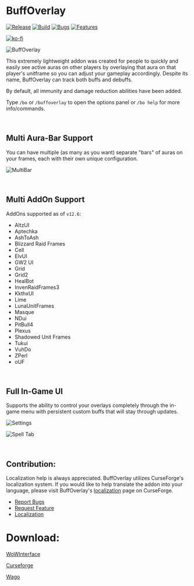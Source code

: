 # **BuffOverlay**

[![Release](https://img.shields.io/github/v/release/clicketz/buff-overlay?display_name=tag&include_prereleases)](https://github.com/clicketz/buff-overlay/releases/latest "Release") [![Build](https://img.shields.io/github/actions/workflow/status/clicketz/buff-overlay/build.yml?branch=master)](https://github.com/clicketz/buff-overlay/actions?workflow=Giftwrap "Build") [![Bugs](https://img.shields.io/github/issues/clicketz/buff-overlay/bug)](https://github.com/clicketz/buff-overlay/labels/bug "Bugs") [![Features](https://img.shields.io/github/issues/clicketz/buff-overlay/enhancement?label=feature%20requests)](https://github.com/clicketz/buff-overlay/labels/enhancement "Enhancements")

[![ko-fi](https://ko-fi.com/img/githubbutton_sm.svg)](https://ko-fi.com/clicket)

![BuffOverlay](https://i.imgur.com/NRKVqfA.png "BuffOverlay")

This extremely lightweight addon was created for people to quickly and easily see active auras on other players by overlaying that aura on that player's unitframe so you can adjust your gameplay accordingly. Despite its name, BuffOverlay can track both buffs and debuffs.


By default, all immunity and damage reduction abilities have been added.


Type `/bo` or `/buffoverlay` to open the options panel or `/bo help` for more info/commands.

&nbsp;
&nbsp;

## **Multi Aura-Bar Support**

You can have multiple (as many as you want) separate "bars" of auras on your frames, each with their own unique configuration.

![MultiBar](https://i.imgur.com/WQXxJ7Y.png "Multiple Bars")

&nbsp;

## **Multi AddOn Support**

AddOns supported as of `v12.6`:

- AltzUI
- Aptechka
- AshToAsh
- Blizzard Raid Frames
- Cell
- ElvUI
- GW2 UI
- Grid
- Grid2
- HealBot
- InvenRaidFrames3
- KkthxUI
- Lime
- LunaUnitFrames
- Masque
- NDui
- PitBull4
- Plexus
- Shadowed Unit Frames
- Tukui
- VuhDo
- ZPerl
- oUF

&nbsp;
&nbsp;

## **Full In-Game UI**

Supports the ability to control your overlays completely through the in-game menu with persistent custom buffs that will stay through updates.


![Settings](https://i.imgur.com/sRWBj42.png "Settings")

![Spell Tab](https://i.imgur.com/9QeQ3CE.png "Spell Tab")

&nbsp;

## **Contribution:**

Localization help is always appreciated. BuffOverlay utilizes CurseForge's localization system. If you would like to help translate the addon into your language, please visit BuffOverlay's [localization](https://www.curseforge.com/wow/addons/buff-overlay/localization) page on CurseForge.

- [Report Bugs](https://github.com/clicketz/buff-overlay/issues/new/choose)
- [Request Feature](https://github.com/clicketz/buff-overlay/issues/new/choose)
- [Localization](https://www.curseforge.com/wow/addons/buff-overlay/localization)

# **Download:**

[WoWInterface](https://www.wowinterface.com/downloads/info24683-BuffOverlay.html)

[Curseforge](https://www.curseforge.com/wow/addons/buff-overlay)

[Wago](https://addons.wago.io/addons/buff-overlay)
